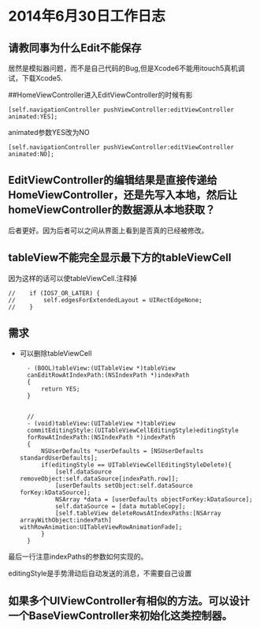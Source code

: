 # 2014年6月30日工作日志

## 请教同事为什么Edit不能保存

居然是模拟器问题，而不是自己代码的Bug,但是Xcode6不能用itouch5真机调试，下载Xcode5.

##HomeViewController进入EditViewController的时候有影

 `[self.navigationController pushViewController:editViewController animated:YES];`
 
 animated参数YES改为NO
 
 `[self.navigationController pushViewController:editViewController animated:NO];`
 
 
## EditViewController的编辑结果是直接传递给HomeViewController，还是先写入本地，然后让homeViewController的数据源从本地获取？

后者更好。因为后者可以之间从界面上看到是否真的已经被修改。

## tableView不能完全显示最下方的tableViewCell

因为这样的话可以使tableViewCell.注释掉

	//    if (IOS7_OR_LATER) {
	//        self.edgesForExtendedLayout = UIRectEdgeNone;
	//    }
	 
## 需求 
- 可以删除tableViewCell

		- (BOOL)tableView:(UITableView *)tableView
		canEditRowAtIndexPath:(NSIndexPath *)indexPath
		{
		    return YES;
		}
		
		
		//
		- (void)tableView:(UITableView *)tableView
		commitEditingStyle:(UITableViewCellEditingStyle)editingStyle
		forRowAtIndexPath:(NSIndexPath *)indexPath
		{
		    NSUserDefaults *userDefaults = [NSUserDefaults standardUserDefaults];
		    if(editingStyle == UITableViewCellEditingStyleDelete){
		        [self.dataSource removeObject:self.dataSource[indexPath.row]];
		        [userDefaults setObject:self.dataSource forKey:kDataSource];
		        NSArray *data = [userDefaults objectForKey:kDataSource];
		        self.dataSource = [data mutableCopy];
		        [self.tableView deleteRowsAtIndexPaths:[NSArray arrayWithObject:indexPath] withRowAnimation:UITableViewRowAnimationFade];
		    }
		}

最后一行注意indexPaths的参数如何实现的。

editingStyle是手势滑动后自动发送的消息，不需要自己设置


## 如果多个UIViewController有相似的方法。可以设计一个BaseViewController来初始化这类控制器。



 